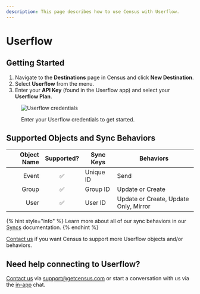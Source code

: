 ```yaml
---
description: This page describes how to use Census with Userflow.
---
```


# Userflow

## Getting Started

1. Navigate to the **Destinations** page in Census and click **New Destination**.
2. Select **Userflow** from the menu.
3. Enter your **API Key** (found in the Userflow app) and select your **Userflow Plan**.

<figure><img src="../.gitbook/assets/userflow-creds.png" alt="Userflow credentials"><figcaption><p>Enter your Userflow credentials to get started.</p></figcaption></figure>

## Supported Objects and Sync Behaviors <a href="#supported-objects-and-sync-behaviors" id="supported-objects-and-sync-behaviors"></a>

| **Object Name** | **Supported?** | **Sync Keys** | **Behaviors**                         |
| --------------: | :------------: | ------------- | ------------------------------------- |
|           Event |        ✅       | Unique ID     | Send                                  |
|           Group |        ✅       | Group ID      | Update or Create                      |
|            User |        ✅       | User ID       | Update or Create, Update Only, Mirror |

{% hint style="info" %}
Learn more about all of our sync behaviors in our [Syncs](../basics/core-concept#sync-behaviors) documentation.
{% endhint %}

[Contact us](mailto:support@getcensus.com) if you want Census to support more Userflow objects and/or behaviors.

## Need help connecting to Userflow?

[Contact us](mailto:support@getcensus.com) via support@getcensus.com or start a conversation with us via the [in-app](https://app.getcensus.com) chat.
